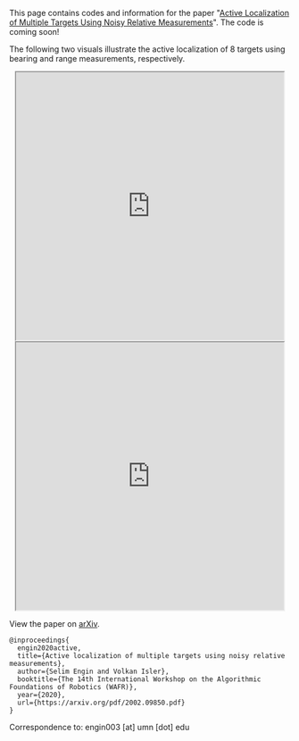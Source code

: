 This page contains codes and information for the paper "[Active Localization of Multiple Targets Using Noisy Relative Measurements](https://arxiv.org/pdf/2002.09850.pdf)". The code is coming soon!


The following two visuals illustrate the active localization of 8 targets using bearing and range measurements, respectively.
<!-- ![alt text](https://github.com/ksengin/active-target-localization/blob/master/visuals/atl_bearing.gif?raw=true)
![alt text](https://github.com/ksengin/active-target-localization/blob/master/visuals/atl_range.gif?raw=true) -->

<center>
<iframe src="https://drive.google.com/file/d/1rrkkmvIhP80OuivfAPDipD9i71otX6fL/preview" width="480" height="480"></iframe>
</center>
<center>
<iframe src="https://drive.google.com/file/d/1H3HgEA7MIXLEwgV4ZN9g-M9TaBKa8XpB/preview" width="480" height="480"></iframe>
</center>


View the paper on [arXiv](https://arxiv.org/abs/2002.09850).
```
@inproceedings{
  engin2020active,
  title={Active localization of multiple targets using noisy relative measurements},
  author={Selim Engin and Volkan Isler},
  booktitle={The 14th International Workshop on the Algorithmic Foundations of Robotics (WAFR)},
  year={2020},
  url={https://arxiv.org/pdf/2002.09850.pdf}
}
```

Correspondence to: engin003 [at] umn [dot] edu